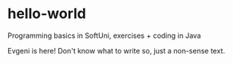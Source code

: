 # hello-world
Programming basics in SoftUni, exercises + coding in Java

Evgeni is here! Don't know what to write so, just a non-sense text.
